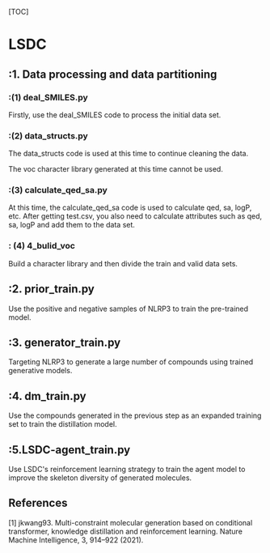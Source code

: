 [TOC]

#  LSDC

## :1. Data processing and data partitioning

### :(1) deal_SMILES.py 

Firstly, use the deal_SMILES code to process the initial data set.

### :(2) data_structs.py 

The data_structs code is used at this time to continue cleaning the data. 

The voc character library generated at this time cannot be used.

### :(3) calculate_qed_sa.py 

At this time, the calculate_qed_sa code is used to calculate qed, sa, logP, etc. 
After getting test.csv, you also need to calculate attributes such as qed, sa, logP and add them to the data set.

### : (4) 4_bulid_voc 

Build a character library and then divide the train and valid data sets.

## :2. prior_train.py     

Use the positive and negative samples of NLRP3 to train the pre-trained model.

## :3. generator_train.py

Targeting NLRP3 to generate a large number of compounds using trained generative models.

## :4. dm_train.py

Use the compounds generated in the previous step as an expanded training set to train the distillation model.

## :5.LSDC-agent_train.py

Use LSDC's reinforcement learning strategy to train the agent model to improve the skeleton diversity of generated molecules.

## References
<a id="1">[1]</a> 
jkwang93.
Multi-constraint molecular generation based on conditional transformer, knowledge distillation and reinforcement learning. 
Nature Machine Intelligence, 3, 914–922 (2021).

